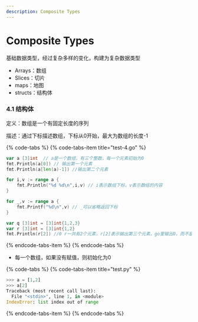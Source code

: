 ```yaml
---
description: Composite Types
---
```


# Composite Types

基础数据类型，经过复杂多样的变化，构建为复杂数据类型

* Arrays：数组
* Slices：切片
* maps：地图
* structs：结构体

### 4.1 结构体

定义：数组是一个有固定长度的序列

描述：通过下标描述数组，下标从0开始，最大为数组的长度-1

{% code-tabs %}
{% code-tabs-item title="test-4.go" %}
```go
var a [3]int  // a是一个数组，有三个整数，每一个元素初始为0
fmt.Println(a[0]) // 输出第一个元素
fmt.Println(a[len(a)-1]) //输出第二个元素

for i,v := range a {
    fmt.Println("%d %d\n",i,v) // i表示数组下标，v表示数组的内容
}

for _,v := range a {
	fmt.Printf("%d\n",v) // _可以省略返回下标
}

var q [3]int = [3]int{1,2,3}
var r [3]int = [3]int{1,2}
fmt.Println(r[2]) //0 r一共有2个元素，r[2]表示输出第三个元素，go里输出0，而不是出错
```
{% endcode-tabs-item %}
{% endcode-tabs %}





* 每一个数组，如果没有赋值，则初始化为0

{% code-tabs %}
{% code-tabs-item title="test.py" %}
```python
>>> a = [1,2]
>>> a[2]
Traceback (most recent call last):
  File "<stdin>", line 1, in <module>
IndexError: list index out of range
```
{% endcode-tabs-item %}
{% endcode-tabs %}

